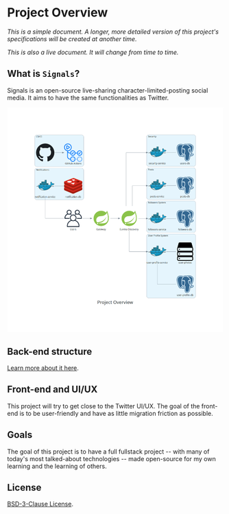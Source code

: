 # Project Overview

_This is a simple document. A longer, more detailed version of this project's specifications will be created at another time._

_This is also a live document. It will change from time to time._

## What is `Signals`?

Signals is an open-source live-sharing character-limited-posting social media. It aims to have the same functionalities as Twitter.

![Signals project diagram](./docs/diagrams/project_overview.png)

## Back-end structure

[Learn more about it here](BACKEND_STRUCTURE.md).

## Front-end and UI/UX

This project will try to get close to the Twitter UI/UX. The goal of the front-end is to be user-friendly and have as little migration friction as possible.

## Goals

The goal of this project is to have a full fullstack project -- with many of today's most talked-about technologies -- made open-source for my own learning and the learning of others.

## License

[BSD-3-Clause License](LICENSE).
